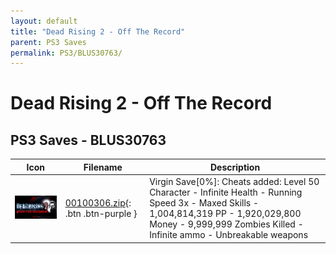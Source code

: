 ```yaml
---
layout: default
title: "Dead Rising 2 - Off The Record"
parent: PS3 Saves
permalink: PS3/BLUS30763/
---
```

# Dead Rising 2 - Off The Record

## PS3 Saves - BLUS30763

| Icon | Filename | Description |
|------|----------|-------------|
| ![Dead Rising 2 - Off The Record](ICON0.PNG) | [00100306.zip](00100306.zip){: .btn .btn-purple } | Virgin Save[0%]: Cheats added: Level 50 Character - Infinite Health - Running Speed 3x - Maxed Skills - 1,004,814,319 PP - 1,920,029,800 Money - 9,999,999 Zombies Killed - Infinite ammo - Unbreakable weapons |
